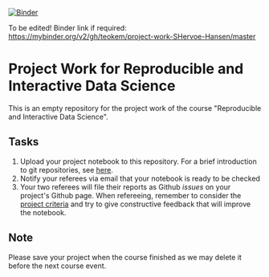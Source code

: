 [![Binder](https://mybinder.org/badge.svg)](https://mybinder.org/v2/gh/teokem/project-work-SHervoe-Hansen/master)

To be edited!
Binder link if required:
https://mybinder.org/v2/gh/teokem/project-work-SHervoe-Hansen/master



# Project Work for Reproducible and Interactive Data Science

This is an empty repository for the project work
of the course "Reproducible and Interactive Data Science".

## Tasks

1. Upload your project notebook to this repository. For a brief introduction to git repositories, see [here](https://guides.github.com/activities/hello-world/#commit).
2. Notify your referees via email that your notebook is ready to be checked
3. Your two referees will file their reports as Github _issues_ on your project's Github page. When refereeing, remember to consider the [project criteria](http://github.com/mlund/jupyter-course) and try to give constructive feedback that will improve the notebook.

## Note
Please save your project when the course finished as we may delete it before the next course event.
